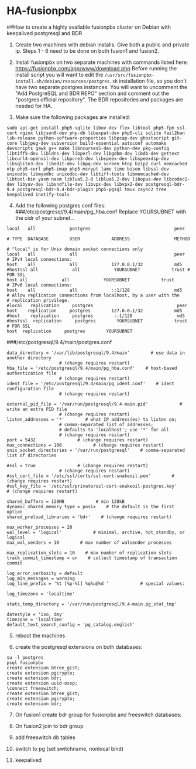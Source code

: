 # HA-fusionpbx
##How to create a highly available fusionpbx cluster on Debian with keepalived postgresql and BDR

1. Create two machines with debian installs. Give both a public and private ip. Steps 1 - 6 need to be done on both fusion1 and fusion2.

2. Install fusionpbx on two separate machines with commands listed here:
https://fusionpbx.com/app/www/download.php
Before running the install script you will want to edit the `/usr/src/fusionpbx-install.sh/debian/resources/postgres.sh` installation file, so you don't have two separate postgres instances. You will want to uncomment the "Add PostgreSQL and BDR REPO" section and comment out the "postgres official repository". The BDR repositories and packages are needed for HA.

<!-- 3. Add the Debian BDR repository to your sources.list to download the required packages:
deb http://packages.2ndquadrant.com/bdr/apt/ wheezy-2ndquadrant main

4. import the repository key:
```
wget --quiet -O - http://packages.2ndquadrant.com/bdr/apt/AA7A6805.asc | sudo apt-key add -
sudo apt-get update
``` -->

3. Make sure the following packages are installed:
```
sudo apt-get install php5-sqlite libuv-dev flex libtool php5-fpm ssl-cert nginx libjson0-dev php-db libexpat-dev php5-cli sqlite fail2ban lsb-release python-software-properties libpcap-dev ghostscript git-core libjpeg-dev subversion build-essential autoconf automake devscripts gawk g++ make libncurses5-dev python-dev pkg-config libtiff5-dev libldns-dev libperl-dev libgdbm-dev libdb-dev gettext libcurl4-openssl-dev libpcre3-dev libspeex-dev libspeexdsp-dev libsqlite3-dev libedit-dev libpq-dev screen htop bzip2 curl memcached ntp php5-curl php5-imap php5-mcrypt lame time bison libssl-dev unixodbc libmyodbc unixodbc-dev libtiff-tools libmemcached-dev libtool-bin yasm nasm liblua5.2-0 liblua5.2-dev libopus-dev libcodec2-dev libyuv-dev libsndfile-dev libvpx-dev libvpx2-dev postgresql-bdr-9.4 postgresql-bdr-9.4-bdr-plugin php5-pgsql tmux csync2 tree keepalived inotify-tools
```

4. Add the following postgres conf files:
###/etc/postgresql/9.4/main/pg_hba.conf
Replace YOURSUBNET with the cidr of your subnet...
```
local   all             postgres                                peer

# TYPE  DATABASE        USER            ADDRESS                 METHOD

# "local" is for Unix domain socket connections only
local   all             all                                     peer
# IPv4 local connections:
host    all             all             127.0.0.1/32            md5
#hostssl all             all             YOURSUBNET            trust # FOR SSL
host all             all             YOURSUBNET            trust
# IPv6 local connections:
host    all             all             ::1/128                 md5
# Allow replication connections from localhost, by a user with the
# replication privilege.
#local   replication     postgres                                peer
host    replication     postgres        127.0.0.1/32            md5
#host    replication     postgres        ::1/128                 md5
#hostssl  replication     postgres        YOURSUBNET            trust # FOR SSL
host  replication     postgres        YOURSUBNET   
```

###/etc/postgresql/9.4/main/postgres.conf
```
data_directory = '/var/lib/postgresql/9.4/main'        # use data in another directory
                    # (change requires restart)
hba_file = '/etc/postgresql/9.4/main/pg_hba.conf'    # host-based authentication file
                    # (change requires restart)
ident_file = '/etc/postgresql/9.4/main/pg_ident.conf'    # ident configuration file
                    # (change requires restart)

external_pid_file = '/var/run/postgresql/9.4-main.pid'            # write an extra PID file
                    # (change requires restart)
listen_addresses = '*'        # what IP address(es) to listen on;
                    # comma-separated list of addresses;
                    # defaults to 'localhost'; use '*' for all
                    # (change requires restart)
port = 5432                # (change requires restart)
max_connections = 100            # (change requires restart)
unix_socket_directories = '/var/run/postgresql'    # comma-separated list of directories

#ssl = true                # (change requires restart)
                    # (change requires restart)
#ssl_cert_file = '/etc/ssl/certs/ssl-cert-snakeoil.pem'        # (change requires restart)
#ssl_key_file = '/etc/ssl/private/ssl-cert-snakeoil-postgres.key'        # (change requires restart)

shared_buffers = 128MB            # min 128kB
dynamic_shared_memory_type = posix    # the default is the first option
shared_preload_libraries = 'bdr'    # (change requires restart)

max_worker_processes = 20
wal_level = 'logical'            # minimal, archive, hot_standby, or logical
max_wal_senders = 10        # max number of walsender processes

max_replication_slots = 10    # max number of replication slots
track_commit_timestamp = on    # collect timestamp of transaction commit

log_error_verbosity = default
log_min_messages = warning
log_line_prefix = '%t [%p-%l] %q%u@%d '            # special values:

log_timezone = 'localtime'

stats_temp_directory = '/var/run/postgresql/9.4-main.pg_stat_tmp'

datestyle = 'iso, dmy'
timezone = 'localtime'
default_text_search_config = 'pg_catalog.english'
```

5. reboot the machines

6. create the postgresql extensions on both databases:
```
su -l postgres
psql fusionpbx
create extension btree_gist;
create extension pgcrypto;
create extension bdr;
create extension uuid-ossp;
\connect freeswitch;
create extension btree_gist;
create extension pgcrypto;
create extension bdr;
```

7. On fusion1 create bdr group for fusionpbx and freeswitch databases:

8. On fusion2 join to bdr group

9. add freeswitch db tables

10. switch to pg (set switchname, nonlocal bind)

11. keepalived

